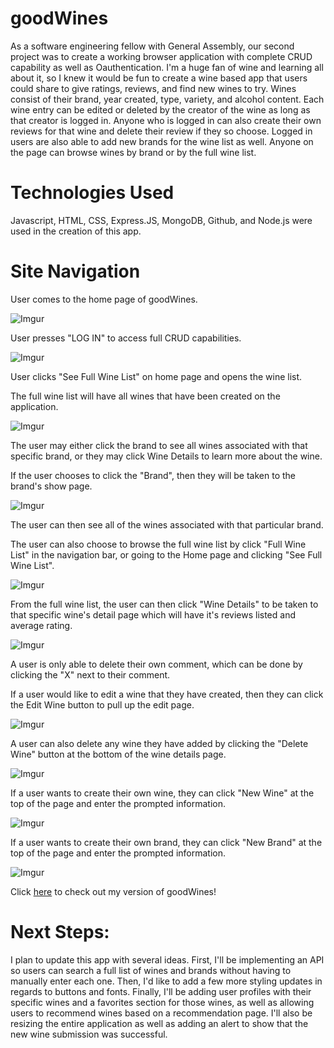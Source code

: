 <h1>goodWines</h1>

As a software engineering fellow with General Assembly, our second project was to create a working browser application with complete CRUD capability as well as Oauthentication. I'm a huge fan of wine and learning all about it, so I knew it would be fun to create a wine based app that users could share to give ratings, reviews, and find new wines to try. Wines consist of their brand, year created, type, variety, and alcohol content. Each wine entry can be edited or deleted by the creator of the wine as long as that creator is logged in. Anyone who is logged in can also create their own reviews for that wine and delete their review if they so choose. Logged in users are also able to add new brands for the wine list as well. Anyone on the page can browse wines by brand or by the full wine list.

<h1>Technologies Used</h1>

Javascript, HTML, CSS, Express.JS, MongoDB, Github, and Node.js were used in the creation of this app.

<h1>Site Navigation</h1>

User comes to the home page of goodWines.

![Imgur](https://i.imgur.com/0PyvUjX.jpg)

User presses "LOG IN" to access full CRUD capabilities.

![Imgur](https://i.imgur.com/fvKD1mq.png)

User clicks "See Full Wine List" on home page and opens the wine list.

The full wine list will have all wines that have been created on the application.

![Imgur](https://i.imgur.com/82gTfHc.png)

The user may either click the brand to see all wines associated with that specific brand, or they may click Wine Details to learn more about the wine.

If the user chooses to click the "Brand", then they will be taken to the brand's show page.

![Imgur](https://i.imgur.com/4bnz3Xv.png)

The user can then see all of the wines associated with that particular brand. 

The user can also choose to browse the full wine list by click "Full Wine List" in the navigation bar, or going to the Home page and clicking "See Full Wine List".

![Imgur](https://i.imgur.com/xTcnznp.png)

From the full wine list, the user can then click "Wine Details" to be taken to that specific wine's detail page which will have it's reviews listed and average rating.

![Imgur](https://i.imgur.com/CjAATTA.png)
    
A user is only able to delete their own comment, which can be done by clicking the "X" next to their comment.

If a user would like to edit a wine that they have created, then they can click the Edit Wine button to pull up the edit page.

![Imgur](https://i.imgur.com/vQayIKJ.png)

A user can also delete any wine they have added by clicking the "Delete Wine" button at the bottom of the wine details page.

![Imgur](https://i.imgur.com/xRTQfyM.png)

If a user wants to create their own wine, they can click "New Wine" at the top of the page and enter the prompted information.

![Imgur](https://i.imgur.com/UG1nqi4.png)

If a user wants to create their own brand, they can click "New Brand" at the top of the page and enter the prompted information.

![Imgur](https://i.imgur.com/xJcCSGG.png)

Click <a href="https://goodwines-9bf6c962c400.herokuapp.com/">here</a> to check out my version of goodWines!
<h1>Next Steps:</h1>

I plan to update this app with several ideas. First, I'll be implementing an API so users can search a full list of wines and brands without having to manually enter each one. Then, I'd like to add a few more styling updates in regards to buttons and fonts. Finally, I'll be adding user profiles with their specific wines and a favorites section for those wines, as well as allowing users to recommend wines based on a recommendation page. I'll also be resizing the entire application as well as adding an alert to show that the new wine submission was successful.